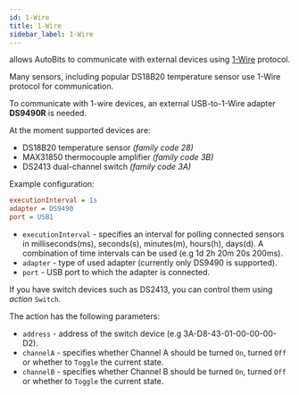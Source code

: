 ```yaml
---
id: 1-Wire
title: 1-Wire
sidebar_label: 1-Wire
---
```


allows AutoBits to communicate with external devices using <a href="https://en.wikipedia.org/wiki/1-Wire" title="Wikipedia article about 1-Wire" target="_blank">1-Wire</a> protocol.

Many sensors, including popular DS18B20 temperature sensor use 1-Wire protocol for communication.  

To communicate with 1-wire devices, an external USB-to-1-Wire adapter **DS9490R** is needed.

At the moment supported devices are:

- DS18B20 temperature sensor *(family code 28)*
- MAX31850 thermocouple amplifier *(family code 3B)*
- DS2413 dual-channel switch *(family code 3A)*

Example configuration:

```ini
executionInterval = 1s
adapter = DS9490
port = USB1
```

- `executionInterval` - specifies an interval for polling connected sensors in milliseconds(ms), seconds(s), minutes(m), hours(h), days(d). A combination of time intervals can be used (e.g 1d 2h 20m 20s 200ms).
- `adapter` - type of used adapter (currently only DS9490 is supported).
- `port` - USB port to which the adapter is connected.

If you have switch devices such as DS2413, you can control them using *action* `Switch`.

The action has the following parameters:

- `address` - address of the switch device (e.g 3A-D8-43-01-00-00-00-D2).
- `channelA` - specifies whether Channel A should be turned `On`, turned `Off` or whether to `Toggle` the current state.
- `channelB` - specifies whether Channel B should be turned `On`, turned `Off` or whether to `Toggle` the current state.
